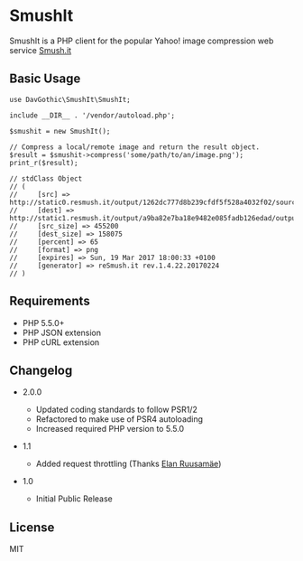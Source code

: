 SmushIt
==========

SmushIt is a PHP client for the popular Yahoo! image compression web service [Smush.it](http://www.smushit.com/ysmush.it/)

Basic Usage
-----------
    
    use DavGothic\SmushIt\SmushIt;
    
    include __DIR__ . '/vendor/autoload.php';
    
    $smushit = new SmushIt();
    
    // Compress a local/remote image and return the result object.
    $result = $smushit->compress('some/path/to/an/image.png');
    print_r($result);
    
    // stdClass Object
    // (
    //     [src] => http://static0.resmush.it/output/1262dc777d8b239cfdf5f528a4032f02/source.png
    //     [dest] => http://static1.resmush.it/output/a9ba82e7ba18e9482e085fadb126edad/output.png
    //     [src_size] => 455200
    //     [dest_size] => 158075
    //     [percent] => 65
    //     [format] => png
    //     [expires] => Sun, 19 Mar 2017 18:00:33 +0100
    //     [generator] => reSmush.it rev.1.4.22.20170224
    // )

Requirements
------------

 - PHP 5.5.0+
 - PHP JSON extension
 - PHP cURL extension

Changelog
---------

- 2.0.0
  - Updated coding standards to follow PSR1/2
  - Refactored to make use of PSR4 autoloading
  - Increased required PHP version to 5.5.0

- 1.1
  - Added request throttling (Thanks [Elan Ruusamäe](https://github.com/glensc))

- 1.0
  - Initial Public Release

License
-------

MIT